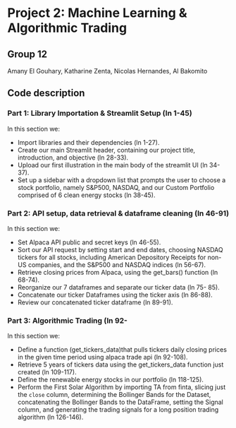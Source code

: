 # Project 2: Machine Learning & Algorithmic Trading
## Group 12
Amany El Gouhary, Katharine Zenta, Nicolas Hernandes, Al Bakomito 


## Code description
### Part 1: Library Importation & Streamlit Setup (ln 1-45) 
In this section we: 
* Import libraries and their dependencies (ln 1-27).
* Create our main Streamlit header, containing our project title, introduction, and objective (ln 28-33).
* Upload our first illustration in the main body of the streamlit UI (ln 34-37). 
* Set up a sidebar with a dropdown list that prompts the user to choose a stock portfolio, namely S&P500,  NASDAQ, and our Custom Portfolio comprised of 6 clean energy stocks (ln 38-45). 

### Part 2: API setup, data retrieval & dataframe cleaning (ln 46-91)
In this section we: 
* Set Alpaca API public and  secret keys (ln 46-55). 
* Sort our API request by setting start and end dates, choosing NASDAQ tickers for all stocks, including American Depository Receipts for non-US companies, and the S&P500 and NASDAQ indices (ln 56-67). 
* Retrieve closing prices from Alpaca, using the get_bars() function (ln 68-74). 
* Reorganize our 7 dataframes and separate our ticker data (ln 75- 85). 
* Concatenate our ticker Dataframes using the ticker axis (ln 86-88). 
* Review our concatenated ticker dataframe (ln 89-91). 

### Part 3: Algorithmic Trading  (ln 92-
In this section we: 
* Define a function (get_tickers_data)that pulls tickers daily closing prices in the given time period using alpaca trade api (ln 92-108). 
* Retrieve 5 years of tickers data using the get_tickers_data function just created (ln 109-117). 
* Define the renewable energy stocks in our portfolio (ln 118-125). 
* Perform the First Solar Algorithm by importing TA from finta, slicing  just the `close` column, determining the Bollinger Bands for the Dataset, concatenating the  Bollinger Bands to the DataFrame, setting the Signal column, and generating the trading signals for a long position trading algorithm (ln 126-146).  
